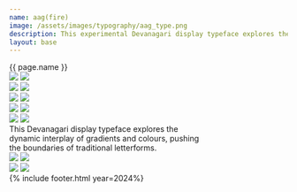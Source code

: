 ```yaml
---
name: aag(fire)
image: /assets/images/typography/aag_type.png
description: This experimental Devanagari display typeface explores the dynamic interplay of gradients and colours, pushing the boundaries of traditional letterforms.
layout: base
---
```

<div class="lg:text-[96px] md:text-[96px] text-[50px] flex justify-center items-center min-h-[145px] italic mb-20">
    {{ page.name }}
</div>
<div class="max-w-screen">
    <div class="relative z-1">
        <div class="flex flex-row bg-scroll-right w-[2000px] h-[100px] rotate-10 bg-white">
            <img class="object-contain w-full" src="{{site.baseurl}}assets/images/typography/website_aag strips-62.png">
            <img class="object-contain w-full" src="{{site.baseurl}}assets/images/typography/website_aag strips-62.png">
        </div>
    </div>
    <div class="relative z-2">
        <div class="flex flex-row bg-scroll-left w-[2000px] -rotate-10 -translate-y-[200px] -translate-x-[50px] z-2">
            <img class="object-contain w-full" src="{{site.baseurl}}assets/images/typography/website_aag strips-61.png">
            <img class="object-contain w-full" src="{{site.baseurl}}assets/images/typography/website_aag strips-61.png">
        </div>
    </div>
    <div class="relative">
        <div class="flex flex-row bg-scroll-right w-[2000px] -translate-y-[100px]">
            <img class="object-scale-down w-full" src="{{site.baseurl}}assets/images/typography/website_aag strips-63.png">
            <img class="object-contain w-full" src="{{site.baseurl}}assets/images/typography/website_aag strips-63.png">
        </div>
    </div>
    <div class="flex flex-row bg-scroll-left w-[2000px] rotate-3">
        <img class="object-scale-down w-full" src="{{site.baseurl}}assets/images/typography/website_aag strips-64.png">
        <img class="object-contain w-full" src="{{site.baseurl}}assets/images/typography/website_aag strips-64.png">
    </div>
    <div class="flex flex-row bg-scroll-right w-[2000px] -rotate-10 -translate-y-[100px]">
        <img class="object-scale-down w-full" src="{{site.baseurl}}assets/images/typography/website_aag strips-65.png">
        <img class="object-contain w-full" src="{{site.baseurl}}assets/images/typography/website_aag strips-65.png">
    </div>
</div>
<div class="text-[36px] h-[200px] flex justify-center items-center leading-10 text-center my-20">
    This Devanagari display typeface explores the <br> dynamic interplay of gradients and colours, pushing <br> the boundaries of traditional letterforms.
</div>
<div class="w-full h-fit lg:px-20 px-5 font-[Instrument_Serif] text-white overflow-hidden mb-20">
    <div class="grid grid-cols-2 md:grid-rows-1 grid-rows-2 gap-5">
        <div class="md:col-span-1 col-span-2 rounded-3xl overflow-hidden relative hover:cursor-pointer image-switch i1">
            <img class="relative object-scale-down" src="{{site.baseurl}}assets/images/typography/website_23.png">
            <img class="absolute top-0 left-0 object-scale-down" src="{{site.baseurl}}assets/images/typography/website_59.png">
        </div>
        <div class="md:col-span-1 col-span-2 rounded-3xl overflow-hidden relative hover:cursor-pointer image-switch i2">
            <img class="relative object-scale-down opacity-0" src="{{site.baseurl}}assets/images/typography/website_59.png">
            <img class="absolute top-0 left-0 object-scale-down opacity-0" src="{{site.baseurl}}assets/images/typography/website_23.png">
        </div>
    </div>
</div>
{% include footer.html year=2024%}